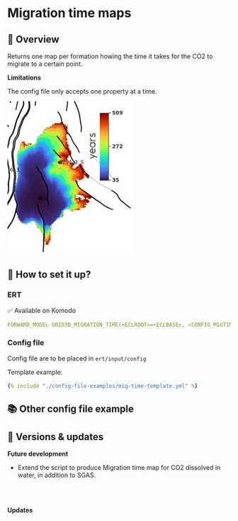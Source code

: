 # Migration time maps

## 🎯 Overview

Returns one map per formation howing the time it takes for the CO2 to migrate to a certain point. 

**Limitations**

The config file only accepts one property at a time. 



![image alt ><](mig-time.jpg)

## 📝 How to set it up?

### ERT


✅ Available on Komodo

```yaml
FORWARD_MODEL GRID3D_MIGRATION_TIME(<ECLROOT>=<ECLBASE>, <CONFIG_MIGTIME>=<CONFIG_PATH>/../input/config/grid3d_migration_time.yml)
```

### Config file

Config file are to be placed in `ert/input/config`

Template example:

~~~ yaml title="grid3d_migration_time.yml"
{% include "./config-file-examples/mig-time-template.yml" %}
~~~

## 📚 Other config file example



## 🔧 Versions & updates


**Future development**

- Extend the script to produce Migration time map for CO2 dissolved in water, in addition to SGAS. 

<br />
<br />

**Updates**